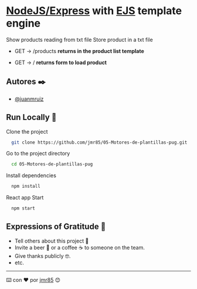 # [NodeJS/Express](https://expressjs.com/) with [EJS](https://ejs.co/) template engine

Show products reading from txt file
Store product in a txt file

- GET -> /products **returns in the product list template**

- GET -> / **returns form to load product**

## Autores ✒️

- [@juanmruiz](https://www.github.com/jmr85)

## Run Locally 🚀

Clone the project

```bash
  git clone https://github.com/jmr85/05-Motores-de-plantillas-pug.git
```

Go to the project directory

```bash
  cd 05-Motores-de-plantillas-pug
```

Install dependencies

```bash
  npm install
```

React app Start 

```bash
  npm start
```

## Expressions of Gratitude 🎁

* Tell others about this project 📢
* Invite a beer 🍺 or a coffee ☕ to someone on the team.
* Give thanks publicly 🤓.
* etc.

---
⌨️ con ❤️ por [jmr85](https://github.com/jmr85) 😊